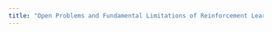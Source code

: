 ```yaml
---
title: "Open Problems and Fundamental Limitations of Reinforcement Learning from Human Feedback."
---
```

